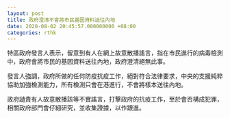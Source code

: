```yaml
---
layout: post
title: 政府澄清不會將市民基因資料送往內地
date: 2020-08-02 20:45:57.000000000 +08:00
categories: rthk
---
```


特區政府發言人表示，留意到有人在網上故意散播謠言，指在市民進行的病毒檢測中，政府會將市民的基因資料送往內地，政府澄清絕無此事。

發言人強調，政府所做的任何防疫抗疫工作，絕對符合法律要求，中央的支援純粹協助加強檢測能力，所有檢測只會在港進行，不會將樣本送往內地。

政府讉責有人故意散播該等不實謠言，打擊政府的抗疫工作，至於會否構成犯罪，相關政府部門會仔細研究，並收集證據，以作跟進。

